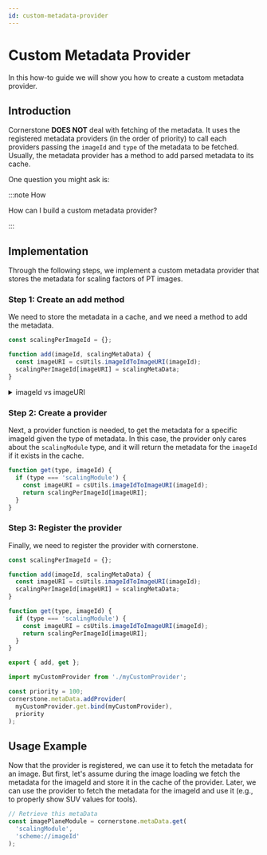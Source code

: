 ```yaml
---
id: custom-metadata-provider
---
```


# Custom Metadata Provider

In this how-to guide we will show you how to create a custom metadata provider.

## Introduction

Cornerstone **DOES NOT** deal with fetching of the metadata. It uses the registered
metadata providers (in the order of priority) to call each providers passing the `imageId` and
`type` of the metadata to be fetched. Usually, the metadata provider has a method to add parsed metadata to its cache.

One question you might ask is:

:::note How

How can I build a custom metadata provider?

:::

## Implementation

Through the following steps, we implement a custom metadata provider that stores the metadata
for scaling factors of PT images.

### Step 1: Create an add method

We need to store the metadata in a cache, and we need a method to add the metadata.

```js
const scalingPerImageId = {};

function add(imageId, scalingMetaData) {
  const imageURI = csUtils.imageIdToImageURI(imageId);
  scalingPerImageId[imageURI] = scalingMetaData;
}
```

<details>

<summary>imageId vs imageURI</summary>

With the addition of `Volumes` in `Cornerstone3D`, and the caching optimizations
that happen internally between `Volumes` and `Images` ([`streaming-wadors`](../concepts/streaming-image-volume/streaming.md#streaming-wadors-imageloader))
we should store the imageURI (instead of the `imageId`) inside the provider's cache, since
the imageURI is unique for each image but can be retrieved with different loading schemes.

</details>

### Step 2: Create a provider

Next, a provider function is needed, to get the metadata for a specific imageId given
the type of metadata. In this case, the provider only cares about the `scalingModule` type,
and it will return the metadata for the `imageId` if it exists in the cache.

```js
function get(type, imageId) {
  if (type === 'scalingModule') {
    const imageURI = csUtils.imageIdToImageURI(imageId);
    return scalingPerImageId[imageURI];
  }
}
```

### Step 3: Register the provider

Finally, we need to register the provider with cornerstone.

```js title="/src/myCustomProvider.js"
const scalingPerImageId = {};

function add(imageId, scalingMetaData) {
  const imageURI = csUtils.imageIdToImageURI(imageId);
  scalingPerImageId[imageURI] = scalingMetaData;
}

function get(type, imageId) {
  if (type === 'scalingModule') {
    const imageURI = csUtils.imageIdToImageURI(imageId);
    return scalingPerImageId[imageURI];
  }
}

export { add, get };
```

```js title="src/registerProvider.js"
import myCustomProvider from './myCustomProvider';

const priority = 100;
cornerstone.metaData.addProvider(
  myCustomProvider.get.bind(myCustomProvider),
  priority
);
```

## Usage Example

Now that the provider is registered, we can use it to fetch the metadata for an image.
But first, let's assume during the image loading we fetch the metadata for the imageId
and store it in the cache of the provider. Later, we can use the provider to fetch the
metadata for the imageId and use it (e.g., to properly show SUV values for tools).

```js
// Retrieve this metaData
const imagePlaneModule = cornerstone.metaData.get(
  'scalingModule',
  'scheme://imageId'
);
```
